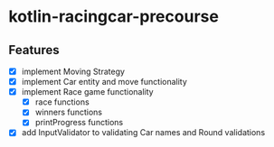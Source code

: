 # kotlin-racingcar-precourse


## Features
- [x] implement Moving Strategy
- [x] implement Car entity and move functionality
- [x] implement Race game functionality
    - [x] race functions 
    - [x] winners functions 
    - [x] printProgress functions 
- [x] add InputValidator to validating Car names and Round validations
